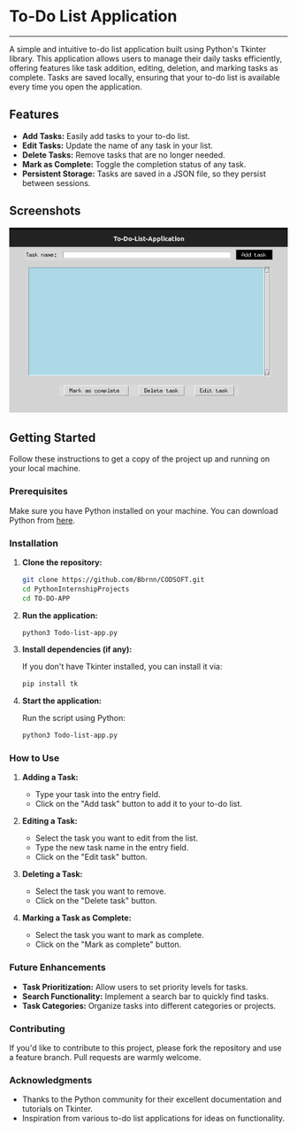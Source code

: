 # To-Do List Application
---
A simple and intuitive to-do list application built using Python's Tkinter library. This application allows users to manage their daily tasks efficiently, offering features like task addition, editing, deletion, and marking tasks as complete. Tasks are saved locally, ensuring that your to-do list is available every time you open the application.

## Features

- **Add Tasks:** Easily add tasks to your to-do list.
- **Edit Tasks:** Update the name of any task in your list.
- **Delete Tasks:** Remove tasks that are no longer needed.
- **Mark as Complete:** Toggle the completion status of any task.
- **Persistent Storage:** Tasks are saved in a JSON file, so they persist between sessions.

## Screenshots

![app screenshot](image.png)

## Getting Started

Follow these instructions to get a copy of the project up and running on your local machine.

### Prerequisites

Make sure you have Python installed on your machine. You can download Python from [here](https://www.python.org/downloads/).

### Installation

1. **Clone the repository:**

   ```bash
   git clone https://github.com/Bbrnn/CODSOFT.git
   cd PythonInternshipProjects
   cd TO-DO-APP
   ```

2. **Run the application:**

   ```bash
   python3 Todo-list-app.py
   ```

3. **Install dependencies (if any):**

   If you don't have Tkinter installed, you can install it via:

   ```bash
   pip install tk
   ```

4. **Start the application:**

   Run the script using Python:

   ```bash
   python3 Todo-list-app.py
   ```

### How to Use

1. **Adding a Task:**
   - Type your task into the entry field.
   - Click on the "Add task" button to add it to your to-do list.

2. **Editing a Task:**
   - Select the task you want to edit from the list.
   - Type the new task name in the entry field.
   - Click on the "Edit task" button.

3. **Deleting a Task:**
   - Select the task you want to remove.
   - Click on the "Delete task" button.

4. **Marking a Task as Complete:**
   - Select the task you want to mark as complete.
   - Click on the "Mark as complete" button.


### Future Enhancements

- **Task Prioritization:** Allow users to set priority levels for tasks.
- **Search Functionality:** Implement a search bar to quickly find tasks.
- **Task Categories:** Organize tasks into different categories or projects.

### Contributing

If you'd like to contribute to this project, please fork the repository and use a feature branch. Pull requests are warmly welcome.


### Acknowledgments

- Thanks to the Python community for their excellent documentation and tutorials on Tkinter.
- Inspiration from various to-do list applications for ideas on functionality.

